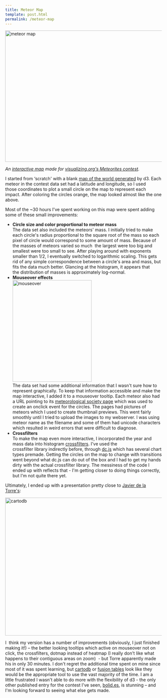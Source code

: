 ```yaml
---
title: Meteor Map
template: post.html
permalink: /meteor-map
---
```

[<img class=" wp-image-234 alignnone" alt="meteor map" src="http://www.roadtolarissa.com/wp-content/uploads/2013/05/meteormap.png" width="620" height="421" />][1]

*An [interactive map][1] made for [visualizing.org's Meteorites contest][2].*

I started from &#8216;scratch' with a blank [map of the world generated][3] by d3. Each meteor in the contest data set had a latitude and longitude, so I used those coordinates to plot a small circle on the map to represent each impact. After coloring the circles orange, the map looked almost like the one above.

Most of the ~30 hours I've spent working on this map were spent adding some of these small improvements:

*   <strong style="line-height: 16px;">Circle size and color proportional to meteor mass<br /> </strong>The data set also included the meteors' mass. I initially tried to make each circle's radius proportional to the square root of the mass so each pixel of circle would correspond to some amount of mass. Because of the masses of meteors varied so much  the largest were too big and smallest were too small to see. After playing around with exponents smaller than 1/2, I eventually switched to logarithmic scaling. This gets rid of any simple correspondence between a circle's area and mass, but fits the data much better. Glancing at the histogram, it appears that the distribution of masses is approximately log-normal.
*   **Mouseover** **effects**  
    [<img class="alignnone size-full wp-image-242" alt="mouseover" src="http://www.roadtolarissa.com/wp-content/uploads/2013/05/mouseover.png" width="254" height="326" />][4]  
    The data set had some additional information that I wasn't sure how to represent graphically. To keep that information accessible and make the map interactive, I added it to a mouseover tooltip. Each meteor also had a URL pointing to its [meteorological society page][5] which was used to create an onclick event for the circles. The pages had pictures of meteors which I used to create thumbnail previews. This went fairly smoothly until I tried to upload the images to my webserver. I was using meteor name as the filename and some of them had unicode characters which resulted in weird errors that were difficult to diagnose.
*   **Crossfilters**<br>
    To make the map even more interactive, I incorporated the year and mass data into histogram [crossfilters][6]. I've used the crossfilter library indirectly before, through [dc.js][7] which has several chart types premade. Getting the circles on the map to change with transitions went beyond what dc.js can do out of the box and I had to get my hands dirty with the actual crossfilter library. The messiness of the code I ended up with reflects that - I'm getting closer to doing things correctly, but I'm not quite there yet.

Ultimately, I ended up with a presentation pretty close to [Javier de la Torre's][8]:

[<img class="alignnone size-full wp-image-247" alt="cartodb" src="http://www.roadtolarissa.com/wp-content/uploads/2013/05/cartodb.png" width="744" height="442" />][9]

I  think my version has a number of improvements (obviously, I just finished making it!) &#8211; the better looking tooltips which active on mouseover not on click, the crossfilters, dotmap instead of heatmap (I really don't like what happens to their contiguous areas on zoom)  - but Torre apparently made his in only 30 minutes. I don't regret the additional time spent on mine since most of it was spent learning, but [cartodb][10] or [fusion tables][11] look like they would be the appropriate tool to use the vast majority of the time. I am a little frustrated I wasn't able to do more with the flexibility of d3 - the only other published entry for the contest I've seen, [bolid.es][12], is stunning &#8211; and I'm looking forward to seeing what else gets made.

 [1]: http://roadtolarissa.com/meteors/
 [2]: http://visualizing.org/contests/visualizing-meteorites
 [3]: http://www.jasondavies.com/maps/transition/
 [4]: http://www.roadtolarissa.com/wp-content/uploads/2013/05/mouseover.png
 [5]: http://www.lpi.usra.edu/meteor/metbull.php?code=23593
 [6]: http://square.github.io/crossfilter/
 [7]: http://nickqizhu.github.io/dc.js/
 [8]: http://vimeo.com/59791629
 [9]: http://www.roadtolarissa.com/wp-content/uploads/2013/05/cartodb.png
 [10]: http://osm2.cartodb.com/tables/2320/public#/map
 [11]: https://developers.google.com/fusiontables/
 [12]: http://bolid.es/
